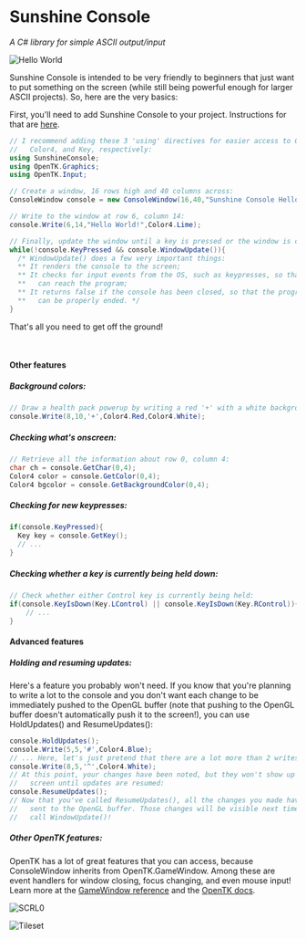 # Sunshine Console
*A C# library for simple ASCII output/input*

![Hello World](https://raw.githubusercontent.com/derrickcreamer/SunshineConsole/gh-pages/images/sunshinehelloworld.png?raw=true)

Sunshine Console is intended to be very friendly to beginners that just want to put something on the screen (while still being powerful enough for larger ASCII projects). So, here are the very basics:

First, you'll need to add Sunshine Console to your project. Instructions for that are [here](http://derrickcreamer.github.io/SunshineConsole/).
```c#
// I recommend adding these 3 'using' directives for easier access to ConsoleWindow,
//   Color4, and Key, respectively:
using SunshineConsole;
using OpenTK.Graphics;
using OpenTK.Input;

// Create a window, 16 rows high and 40 columns across:
ConsoleWindow console = new ConsoleWindow(16,40,"Sunshine Console Hello World");

// Write to the window at row 6, column 14:
console.Write(6,14,"Hello World!",Color4.Lime);

// Finally, update the window until a key is pressed or the window is closed:
while(!console.KeyPressed && console.WindowUpdate()){
  /* WindowUpdate() does a few very important things:
  ** It renders the console to the screen;
  ** It checks for input events from the OS, such as keypresses, so that they
  **   can reach the program;
  ** It returns false if the console has been closed, so that the program
  **   can be properly ended. */
}
```

That's all you need to get off the ground!

&nbsp;

#### Other features

##### Background colors:
```c#
// Draw a health pack powerup by writing a red '+' with a white background.
console.Write(8,10,'+',Color4.Red,Color4.White);
```

##### Checking what's onscreen:
```c#
// Retrieve all the information about row 0, column 4:
char ch = console.GetChar(0,4);
Color4 color = console.GetColor(0,4);
Color4 bgcolor = console.GetBackgroundColor(0,4);
```

##### Checking for new keypresses:
```c#
if(console.KeyPressed){
  Key key = console.GetKey();
  // ...
}
```
##### Checking whether a key is currently being held down:
```c#
// Check whether either Control key is currently being held:
if(console.KeyIsDown(Key.LControl) || console.KeyIsDown(Key.RControl)){
	// ...
}
```

#### Advanced features
##### Holding and resuming updates:
Here's a feature you probably won't need. If you know that you're planning to write a lot to the console and you don't want each change to be immediately pushed to the OpenGL buffer (note that pushing to the OpenGL buffer doesn't automatically push it to the screen!), you can use HoldUpdates() and ResumeUpdates():
```c#
console.HoldUpdates();
console.Write(5,5,'#',Color4.Blue);
// ... Here, let's just pretend that there are a lot more than 2 writes.
console.Write(8,5,'^',Color4.White);
// At this point, your changes have been noted, but they won't show up on the
//   screen until updates are resumed:
console.ResumeUpdates();
// Now that you've called ResumeUpdates(), all the changes you made have been
//   sent to the OpenGL buffer. Those changes will be visible next time you
//   call WindowUpdate()!
```

##### Other OpenTK features:
OpenTK has a lot of great features that you can access, because ConsoleWindow inherits from OpenTK.GameWindow. Among these are event handlers for window closing, focus changing, and even mouse input! Learn more at the [GameWindow reference](http://www.opentk.com/files/doc/class_open_t_k_1_1_game_window.html) and the [OpenTK docs](http://www.opentk.com/doc).

![SCRL0](https://raw.githubusercontent.com/derrickcreamer/SunshineConsole/gh-pages/images/sunshineroguelike.png?raw=true)

![Tileset](http://dwarffortresswiki.org/images/c/c0/Cheepicus_12x12.png)
